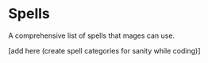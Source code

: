 # Spells
A comprehensive list of spells that mages can use.

[add here (create spell categories for sanity while coding)]